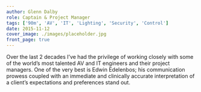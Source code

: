 ```yaml
---
author: Glenn Dalby 
role: Captain & Project Manager
tags: ['90m', 'AV', 'IT', 'Lighting', 'Security', 'Control']
date: 2015-11-12
cover_image: ./images/placeholder.jpg
front_page: true
---
```

Over the last 2 decades I’ve had the privilege of working closely with some of the world’s most talented AV and IT engineers and their project managers. One of the very best is Edwin Edelenbos; his communication prowess coupled with an immediate and clinically accurate interpretation of a client’s expectations and preferences stand out.